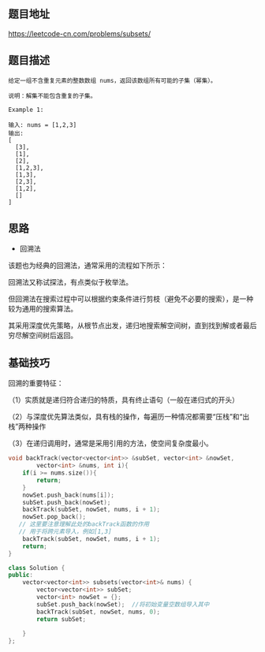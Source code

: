 ## 题目地址
https://leetcode-cn.com/problems/subsets/

## 题目描述
```
给定一组不含重复元素的整数数组 nums，返回该数组所有可能的子集（幂集）。

说明：解集不能包含重复的子集。

Example 1:

输入: nums = [1,2,3]
输出:
[
  [3],
  [1],
  [2],
  [1,2,3],
  [1,3],
  [2,3],
  [1,2],
  []
]

```

## 思路

- 回溯法

该题也为经典的回溯法，通常采用的流程如下所示：

回溯法又称试探法，有点类似于枚举法。

但回溯法在搜索过程中可以根据约束条件进行剪枝（避免不必要的搜索），是一种较为通用的搜索算法。

其采用深度优先策略，从根节点出发，递归地搜索解空间树，直到找到解或者最后穷尽解空间树后返回。

## 基础技巧

回溯的重要特征：

（1）实质就是递归符合递归的特质，具有终止语句（一般在递归式的开头）

（2）与深度优先算法类似，具有栈的操作，每遍历一种情况都需要“压栈”和“出栈”两种操作

（3）在递归调用时，通常是采用引用的方法，使空间复杂度最小。

```c++
void backTrack(vector<vector<int>> &subSet, vector<int> &nowSet, 
        vector<int> &nums, int i){
    if(i >= nums.size()){
        return;
    }
    nowSet.push_back(nums[i]);
    subSet.push_back(nowSet);
    backTrack(subSet, nowSet, nums, i + 1);
    nowSet.pop_back();
   // 这里要注意理解此处的backTrack函数的作用
   // 用于将跨元素导入，例如[1,3]
    backTrack(subSet, nowSet, nums, i + 1);  
    return;
}

class Solution {
public:
    vector<vector<int>> subsets(vector<int>& nums) {
        vector<vector<int>> subSet;
        vector<int> nowSet = {};
        subSet.push_back(nowSet);  //将初始变量空数组导入其中
        backTrack(subSet, nowSet, nums, 0);
        return subSet;
        
    }
};

```
